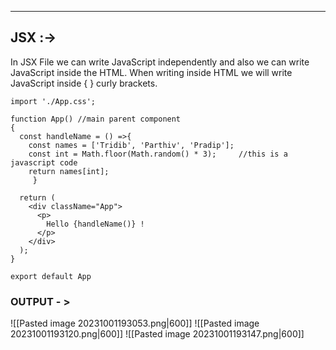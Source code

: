 - - -
## JSX :->

 In JSX File we can write JavaScript independently  and also we can write JavaScript inside the HTML. When writing inside  HTML we will write JavaScript inside { } curly brackets.

```JSX
import './App.css';

function App() //main parent component
{
  const handleName = () =>{
    const names = ['Tridib', 'Parthiv', 'Pradip'];
    const int = Math.floor(Math.random() * 3);     //this is a javascript code
    return names[int];
	 }

  return (
    <div className="App">
      <p>
        Hello {handleName()} !
      </p>  
    </div>
  );
}

export default App
```

### OUTPUT - >
![[Pasted image 20231001193053.png|600]]
![[Pasted image 20231001193120.png|600]]
![[Pasted image 20231001193147.png|600]]